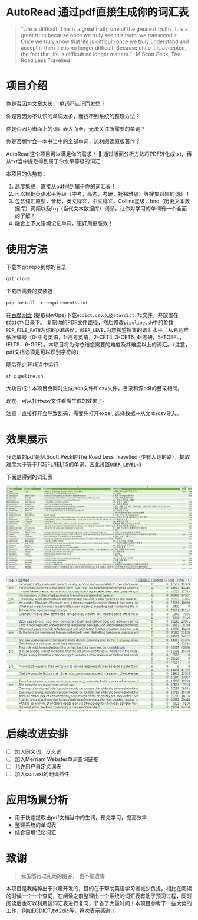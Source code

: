 # AutoRead 通过pdf直接生成你的词汇表

> “Life is difficult. This is a great truth, one of the greatest truths. It is a great truth because once we truly see this truth, we transcend it. Once we truly know that life is difficult-once we truly understand and accept it-then life is no longer difficult. Because once it is accepted, the fact that life is difficult no longer matters.” -M.Scott.Peck, The Road Less Travelled
> 

# 项目介绍

你是否因为文章太长， 单词不认识而发愁？

你是否因为不认识的单词太多，而找不到系统的整理方法？

你是否因为市面上的词汇表大而全，无法关注所需要的单词？

你是否想学会一本书当中的全部单词，流利阅读原版著作？

AutoRead这个项目可以满足你的需求！ 🥰 通过版面分析方法将PDF转化成txt，再从txt当中提取得到属于你水平等级的词汇！

本项目的优势有：

1. 高度集成，直接从pdf得到属于你的词汇表！
2. 可以根据英语水平等级（中考，高考，考研，托福雅思）等搜集对应的词汇！
3. 包含词汇原型，音标，英文释义，中文释义，Collins星级，bnc（历史文本数据库）词频以及frq（当代文本数据库）词频，让你对学习的单词有一个全面的了解！
4. 融合上下文语境记忆单词，更好用更高效！

# 使用方法

下载本git repo到你的目录

```python
git clone 
```

下载所需要的安装包

```python
pip install -r requirements.txt
```
在[百度网盘](https://pan.baidu.com/s/1NR3u67o_TXHN12Lfwj3O2g) (提取码w0pe)下载`ecdict.csv`以及`stardict.7z`文件，并放置在`ECDICT\`目录下。
复制你的PDF文件路径，然后修改`pipeline.sh`中的参数`PDF_FILE_PATH`为你的pdf路径，`USER_LEVEL`为您希望搜集的词汇水平，从易到难依次编号（0-中考英语，1-高考英语，2-CET4, 3-CET6, 4-考研，5-TOEFL，IELTS，6-GRE）。本项目将为你总结您需要的难度及其难度以上的词汇。（注意，pdf文档必须是可以识别字符的）

随后在sh环境当中运行

```python
sh pipeline.sh
```

大功告成！本项目会同时生成json文件和csv文件，目录和源pdf的目录相同。

现在，可以打开csv文件看看生成的效果了。

注意：直接打开会导致乱码，需要先打开excel, 选择数据→从文本/csv导入。

# 效果展示

我选取的pdf是M.Scott.Peck的The Road Less Travelled (少有人走的路），提取难度大于等于TOEFL/IELTS的单词，因此设置`USER_LEVEL=5`

下面是得到的词汇表

![单词](https://github.com/Skywalker-Harrison/AutoRead/blob/main/Image/2.png)

![上下文](https://github.com/Skywalker-Harrison/AutoRead/blob/main/Image/1.png)

# 后续改进安排

- [ ]  加入同义词，反义词
- [ ]  加入Merriam Webster单词查询链接
- [ ]  允许用户自定义词表
- [ ]  加入context的翻译插件

# 应用场景分析

- 用于快速提取出pdf文档当中的生词，预先学习，提高效率
- 整理系统的单词表
- 结合语境记忆词汇

# 致谢

>我虽然行过死荫的幽谷， 也不怕遭害

本项目是我纯粹出于兴趣开发的，目的在于帮助英语学习者减少负担。相比在阅读的时候一个一个查词，在阅读之前整理出一个系统的词汇表有助于预习过程，同时阅读后也可以利用该词汇表进行复习，节省了大量时间！本项目参考了一些大佬的工作，例如[ECDICT](https://github.com/skywind3000/ECDICT),[txt2dic](https://github.com/cndaqiang/txt2dic)等，再次表示感谢！

